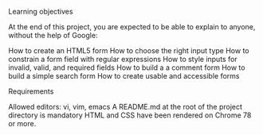 Learning objectives

At the end of this project, you are expected to be able to explain to anyone, without the help of Google:

How to create an HTML5 form
How to choose the right input type
How to constrain a form field with regular expressions
How to style inputs for invalid, valid, and required fields
How to build a a comment form
How to build a simple search form
How to create usable and accessible forms

Requirements

Allowed editors: vi, vim, emacs
A README.md at the root of the project directory is mandatory
HTML and CSS have been rendered on Chrome 78 or more.
